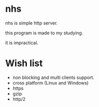 # nhs

nhs is simple http server.

this program is made to my studying.

it is impractical.

# Wish list

* non blocking and multi clients support.
* cross platform (Linux and Windows)
* https
* gzip
* http/2
